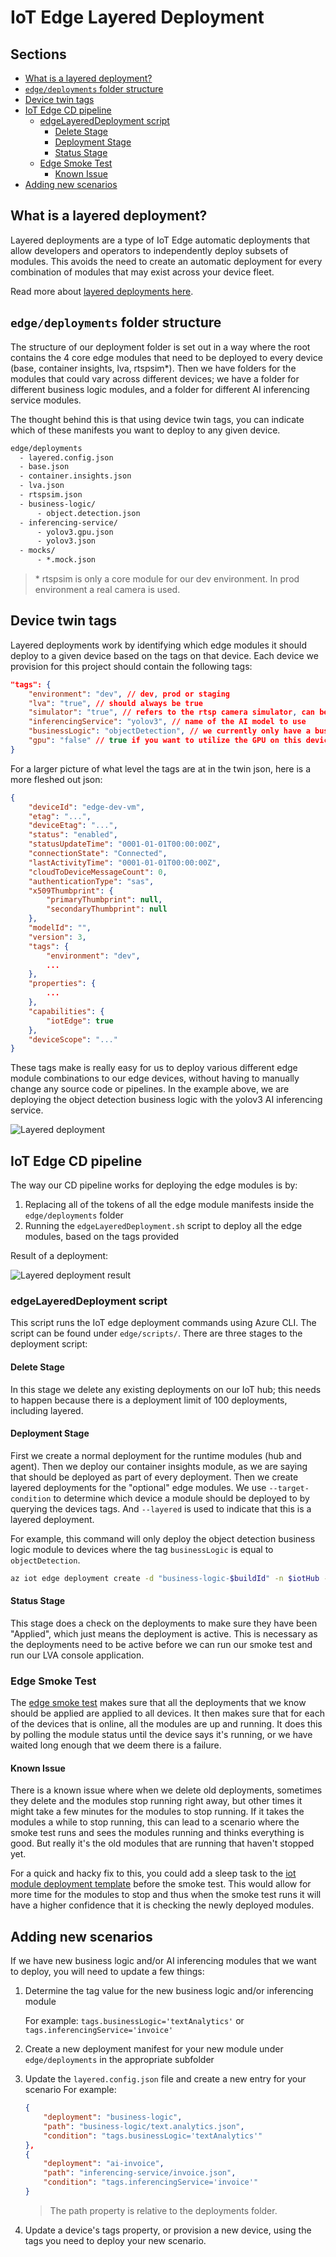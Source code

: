 # IoT Edge Layered Deployment <!-- omit in toc -->

## Sections <!-- omit in toc -->

- [What is a layered deployment?](#what-is-a-layered-deployment)
- [`edge/deployments` folder structure](#edgedeployments-folder-structure)
- [Device twin tags](#device-twin-tags)
- [IoT Edge CD pipeline](#iot-edge-cd-pipeline)
  - [edgeLayeredDeployment script](#edgelayereddeployment-script)
    - [Delete Stage](#delete-stage)
    - [Deployment Stage](#deployment-stage)
    - [Status Stage](#status-stage)
  - [Edge Smoke Test](#edge-smoke-test)
    - [Known Issue](#known-issue)
- [Adding new scenarios](#adding-new-scenarios)

## What is a layered deployment?

Layered deployments are a type of IoT Edge automatic deployments that allow developers and operators to independently deploy subsets
of modules. This avoids the need to create an automatic deployment for every combination of modules that may exist across your device fleet.

Read more about [layered deployments here](https://azure.microsoft.com/blog/new-enhancements-for-azure-iot-edge-automatic-deployments/).

## `edge/deployments` folder structure

The structure of our deployment folder is set out in a way where the root contains the 4 core edge modules that need to be deployed to every
device (base, container insights, lva, rtspsim*). Then we have folders for the modules that could vary across different devices;
we have a folder for different business logic modules, and a folder for different AI inferencing service modules.

The thought behind this is that using device twin tags, you can indicate which of these manifests you want to deploy to any given device.

```txt
edge/deployments
  - layered.config.json
  - base.json
  - container.insights.json
  - lva.json
  - rtspsim.json
  - business-logic/
      - object.detection.json
  - inferencing-service/
      - yolov3.gpu.json
      - yolov3.json
  - mocks/
      - *.mock.json
```

> \* rtspsim is only a core module for our dev environment. In prod environment a real camera is used.

## Device twin tags

Layered deployments work by identifying which edge modules it should deploy to a given device based on the tags on that device. Each device
we provision for this project should contain the following tags:

```json
"tags": {
    "environment": "dev", // dev, prod or staging
    "lva": "true", // should always be true
    "simulator": "true", // refers to the rtsp camera simulator, can be disabled when using a real camera
    "inferencingService": "yolov3", // name of the AI model to use
    "businessLogic": "objectDetection", // we currently only have a business logic module for the object detection scenario
    "gpu": "false" // true if you want to utilize the GPU on this device and have set it up for that
}
```

For a larger picture of what level the tags are at in the twin json, here is a more fleshed out json:

```json
{
    "deviceId": "edge-dev-vm",
    "etag": "...",
    "deviceEtag": "...",
    "status": "enabled",
    "statusUpdateTime": "0001-01-01T00:00:00Z",
    "connectionState": "Connected",
    "lastActivityTime": "0001-01-01T00:00:00Z",
    "cloudToDeviceMessageCount": 0,
    "authenticationType": "sas",
    "x509Thumbprint": {
        "primaryThumbprint": null,
        "secondaryThumbprint": null
    },
    "modelId": "",
    "version": 3,
    "tags": {
        "environment": "dev",
        ...
    },
    "properties": {
        ...
    },
    "capabilities": {
        "iotEdge": true
    },
    "deviceScope": "..."
}
```

These tags make is really easy for us to deploy various different edge module combinations to our edge devices, without having to manually
change any source code or pipelines. In the example above, we are deploying the object detection business logic with the yolov3 AI inferencing
service.

![Layered deployment](/docs/images/layered-deployment.png)

## IoT Edge CD pipeline

The way our CD pipeline works for deploying the edge modules is by:

1. Replacing all of the tokens of all the edge module manifests inside the `edge/deployments` folder
1. Running the `edgeLayeredDeployment.sh` script to deploy all the edge modules, based on the tags provided

Result of a deployment:

![Layered deployment result](/docs/images/layered-deployment-result.png)

### edgeLayeredDeployment script

This script runs the IoT edge deployment commands using Azure CLI. The script can be found under `edge/scripts/`. There are three
stages to the deployment script:

#### Delete Stage

In this stage we delete any existing deployments on our IoT hub; this needs to happen because there is a deployment limit of 100 deployments,
including layered.

#### Deployment Stage

First we create a normal deployment for the runtime modules (hub and agent).
Then we deploy our container insights module, as we are saying that should be deployed as part of every deployment.
Then we create layered deployments for the "optional" edge modules. We use `--target-condition` to determine which device a module
should be deployed to by querying the devices tags. And `--layered` is used to indicate that this is a layered deployment.

For example, this command will only deploy the object detection business logic module to devices where the tag `businessLogic` is equal
 to `objectDetection`.

```bash
az iot edge deployment create -d "business-logic-$buildId" -n $iotHub --content $deploymentsFolderPath/business-logic/object.detection.json --target-condition "tags.environment='$environment' and tags.businessLogic='objectDetection'" --layered
```

#### Status Stage

This stage does a check on the deployments to make sure they have been "Applied", which just means the deployment is active. This is
necessary as the deployments need to be active before we can run our smoke test and run our LVA console application.

### Edge Smoke Test

The [edge smoke test](/edge/scripts/edgeSmokeTest.sh) makes sure that all the deployments that we know should be
applied are applied to all devices.
It then makes sure that for each of the devices that is online, all the modules are up and running.
It does this by polling the module status until the device says it's running,
or we have waited long enough that we deem there is a failure.

#### Known Issue

There is a known issue where when we delete old deployments, sometimes they delete and the modules stop running right away,
but other times it might take a few minutes for the modules to stop running.
If it takes the modules a while to stop running, this can lead to a scenario where the smoke test runs and sees
the modules running and thinks everything is good. But really it's the old modules that are running that haven't stopped yet.

For a quick and hacky fix to this, you could add a sleep task to the [iot module deployment template](/.pipelines/templates/iot-module-deployment.yml)
before the smoke test. This would allow for more time for the modules to stop and thus when the smoke test runs it will
have a higher confidence that it is checking the newly deployed modules.

## Adding new scenarios

If we have new business logic and/or AI inferencing modules that we want to deploy, you will need to update a few things:

1. Determine the tag value for the new business logic and/or inferencing module

    For example: `tags.businessLogic='textAnalytics'` or `tags.inferencingService='invoice'`

1. Create a new deployment manifest for your new module under `edge/deployments` in the appropriate subfolder
1. Update the `layered.config.json` file and create a new entry for your scenario
    For example:

    ```json
    {
        "deployment": "business-logic",
        "path": "business-logic/text.analytics.json",
        "condition": "tags.businessLogic='textAnalytics'"
    },
    {
        "deployment": "ai-invoice",
        "path": "inferencing-service/invoice.json",
        "condition": "tags.inferencingService='invoice'"
    }
    ```

    > The path property is relative to the deployments folder.

1. Update a device's tags property, or provision a new device, using the tags you need to deploy your new scenario.
